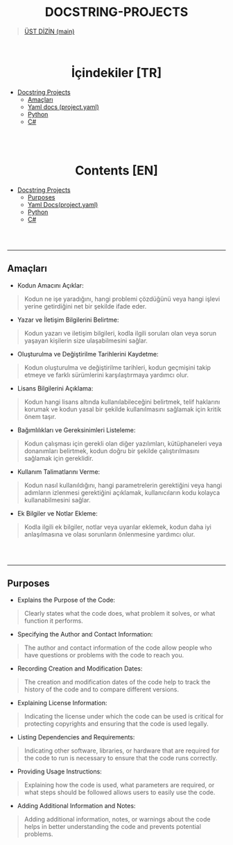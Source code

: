 <h1 align="center" id="docstring-projects"> DOCSTRING-PROJECTS </h1>

> [ÜST DİZİN  (main) ](../README.md)

<br>


<h1 align="center"> İçindekiler [TR]</h1>

* [Docstring Projects](#docstring-projects)
  - [Amaçları](#amaçları)
  - [Yaml docs (project.yaml)](Project.yaml.readme.tr.md)
  - [Python](PYTHON-DOCSTRING.readme.tr.md)
  - [C# ](CS-DOCSTRING.readme.tr.md)



<br><br>


<h1 align="center"> Contents [EN]</h1> 

* [Docstring Projects](#docstring-projects)
  - [Purposes](#purposes)
  - [Yaml Docs(project.yaml)](Project.yaml.readme.en.md)
  - [Python](PYTHON-DOCSTRING.readme.en.md)
  - [C#](CS-DOCSTRING.readme.en.md)




<br/>
<br/>



<hr>

## Amaçları
- Kodun Amacını Açıklar:
> Kodun ne işe yaradığını, hangi problemi çözdüğünü veya hangi işlevi yerine getirdiğini net bir şekilde ifade eder.

- Yazar ve İletişim Bilgilerini Belirtme:
> Kodun yazarı ve iletişim bilgileri, kodla ilgili soruları olan veya sorun yaşayan kişilerin size ulaşabilmesini sağlar.

- Oluşturulma ve Değiştirilme Tarihlerini Kaydetme:
> Kodun oluşturulma ve değiştirilme tarihleri, kodun geçmişini takip etmeye ve farklı sürümlerini karşılaştırmaya yardımcı olur.

- Lisans Bilgilerini Açıklama:
> Kodun hangi lisans altında kullanılabileceğini belirtmek, telif haklarını korumak ve kodun yasal bir şekilde kullanılmasını sağlamak için kritik önem taşır.

- Bağımlılıkları ve Gereksinimleri Listeleme:
> Kodun çalışması için gerekli olan diğer yazılımları, kütüphaneleri veya donanımları belirtmek, kodun doğru bir şekilde çalıştırılmasını sağlamak için gereklidir.

- Kullanım Talimatlarını Verme:
> Kodun nasıl kullanıldığını, hangi parametrelerin gerektiğini veya hangi adımların izlenmesi gerektiğini açıklamak, kullanıcıların kodu kolayca kullanabilmesini sağlar.

- Ek Bilgiler ve Notlar Ekleme:
> Kodla ilgili ek bilgiler, notlar veya uyarılar eklemek, kodun daha iyi anlaşılmasına ve olası sorunların önlenmesine yardımcı olur.




<br/><br/>

<hr>

## Purposes 
- Explains the Purpose of the Code: 
> Clearly states what the code does, what problem it solves, or what function it performs. 

- Specifying the Author and Contact Information: 
> The author and contact information of the code allow people who have questions or problems with the code to reach you. 

- Recording Creation and Modification Dates: 
> The creation and modification dates of the code help to track the history of the code and to compare different versions. 

- Explaining License Information: 
> Indicating the license under which the code can be used is critical for protecting copyrights and ensuring that the code is used legally. 

- Listing Dependencies and Requirements: 
> Indicating other software, libraries, or hardware that are required for the code to run is necessary to ensure that the code runs correctly. 

- Providing Usage Instructions: 
> Explaining how the code is used, what parameters are required, or what steps should be followed allows users to easily use the code. 

- Adding Additional Information and Notes: 
> Adding additional information, notes, or warnings about the code helps in better understanding the code and prevents potential problems. 


<br/> 

